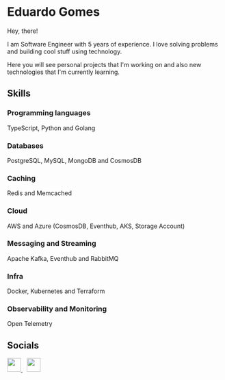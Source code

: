 # Eduardo Gomes

Hey, there!

I am Software Engineer with 5 years of experience. I love solving problems and building cool stuff using technology.

Here you will see personal projects that I'm working on and also new technologies that I'm currently learning.

## Skills
### Programming languages
TypeScript, Python and Golang

### Databases
PostgreSQL, MySQL, MongoDB and CosmosDB

### Caching
Redis and Memcached

### Cloud
AWS and Azure (CosmosDB, Eventhub, AKS, Storage Account)

### Messaging and Streaming
Apache Kafka, Eventhub and RabbitMQ

### Infra
Docker, Kubernetes and Terraform

### Observability and Monitoring
Open Telemetry

## Socials
<p> 
  <a href="https://www.linkedin.com/in/eduardogomesf" target="_blank" rel="noreferrer" style="margin-right: 10px">
    <img src="https://raw.githubusercontent.com/danielcranney/readme-generator/main/public/icons/socials/linkedin.svg" width="32" height="32" />
  </a> 
  <a href="https://stackoverflow.com/users/11420127/eduardo" target="_blank" rel="noreferrer" style="margin-right: 10px">
    <img src="https://raw.githubusercontent.com/danielcranney/readme-generator/main/public/icons/socials/stackoverflow.svg" width="32" height="32" />
  </a>
</p>



